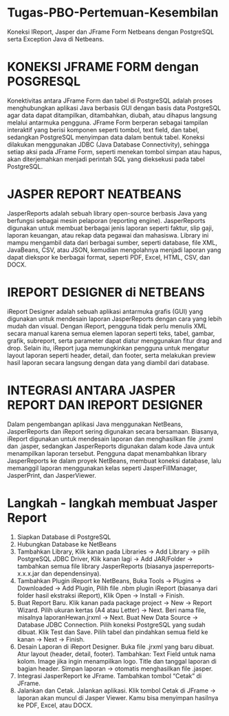 # Tugas-PBO-Pertemuan-Kesembilan
 Koneksi IReport, Jasper dan JFrame  Form Netbeans dengan PostgreSQL serta Exception Java di Netbeans.
# KONEKSI JFRAME FORM dengan POSGRESQL 
Konektivitas antara JFrame Form dan tabel di PostgreSQL adalah proses 
menghubungkan aplikasi Java berbasis GUI dengan basis data PostgreSQL agar data dapat 
ditampilkan, ditambahkan, diubah, atau dihapus langsung melalui antarmuka pengguna. 
JFrame Form berperan sebagai tampilan interaktif yang berisi komponen seperti tombol, text 
field, dan tabel, sedangkan PostgreSQL menyimpan data dalam bentuk tabel. Koneksi 
dilakukan menggunakan JDBC (Java Database Connectivity), sehingga setiap aksi pada 
JFrame Form, seperti menekan tombol simpan atau hapus, akan diterjemahkan menjadi 
perintah SQL yang dieksekusi pada tabel PostgreSQL.     
# JASPER REPORT NEATBEANS 
JasperReports adalah sebuah library open-source berbasis Java yang berfungsi sebagai 
mesin pelaporan (reporting engine). JasperReports digunakan untuk membuat berbagai jenis 
laporan seperti faktur, slip gaji, laporan keuangan, atau rekap data pegawai dan mahasiswa. 
Library ini mampu mengambil data dari berbagai sumber, seperti database, file XML, 
JavaBeans, CSV, atau JSON, kemudian mengolahnya menjadi laporan yang dapat diekspor 
ke berbagai format, seperti PDF, Excel, HTML, CSV, dan DOCX.      
# IREPORT DESIGNER di NETBEANS 
iReport Designer adalah sebuah aplikasi antarmuka grafis (GUI) yang digunakan 
untuk mendesain laporan JasperReports dengan cara yang lebih mudah dan visual. Dengan 
iReport, pengguna tidak perlu menulis XML secara manual karena semua elemen laporan 
seperti teks, tabel, gambar, grafik, subreport, serta parameter dapat diatur menggunakan 
fitur drag and drop. Selain itu, iReport juga memungkinkan pengguna untuk mengatur 
layout laporan seperti header, detail, dan footer, serta melakukan preview hasil laporan 
secara langsung dengan data yang diambil dari database. 
# INTEGRASI ANTARA JASPER REPORT DAN IREPORT DESIGNER 
Dalam pengembangan aplikasi Java menggunakan NetBeans, JasperReports dan iReport 
sering digunakan secara bersamaan. Biasanya, iReport digunakan untuk mendesain laporan dan 
menghasilkan file .jrxml dan .jasper, sedangkan JasperReports digunakan dalam kode Java untuk 
menampilkan laporan tersebut. Pengguna dapat menambahkan library JasperReports ke dalam proyek 
NetBeans, membuat koneksi database, lalu memanggil laporan menggunakan kelas seperti 
JasperFillManager, JasperPrint, dan JasperViewer.
# Langkah - langkah membuat Jasper Report
1. Siapkan Database di PostgreSQL
2. Hubungkan Database ke NetBeans
3. Tambahkan Library, Klik kanan pada Libraries → Add Library → pilih PostgreSQL JDBC Driver, Klik kanan lagi → Add JAR/Folder → tambahkan semua file library JasperReports (biasanya jasperreports-x.x.x.jar dan dependensinya).
4. Tambahkan Plugin iReport ke NetBeans, Buka Tools → Plugins → Downloaded → Add Plugin, Pilih file .nbm plugin iReport (biasanya dari folder hasil ekstraksi iReport), Klik Open → Install → Finish.
5. Buat Report Baru. Klik kanan pada package project → New → Report Wizard. Pilih ukuran kertas (A4 atau Letter) → Next. Beri nama file, misalnya laporanHewan.jrxml → Next. Buat New Data Source → Database JDBC Connection. Pilih koneksi PostgreSQL yang sudah dibuat. Klik Test dan Save. Pilih tabel dan pindahkan semua field ke kanan → Next → Finish.
6. Desain Laporan di iReport Designer. Buka file .jrxml yang baru dibuat. Atur layout (header, detail, footer). Tambahkan: Text Field untuk nama kolom. Image jika ingin menampilkan logo. Title dan tanggal laporan di bagian header. Simpan laporan → otomatis menghasilkan file .jasper.
7. Integrasi JasperReport ke JFrame. Tambahkan tombol “Cetak” di JFrame.
8. Jalankan dan Cetak. Jalankan aplikasi. Klik tombol Cetak di JFrame → laporan akan muncul di Jasper Viewer. Kamu bisa menyimpan hasilnya ke PDF, Excel, atau DOCX.

